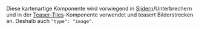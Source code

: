 Diese kartenartige Komponente wird vorwiegend in [Slidern](#slider)/Unterbrechern und in der [Teaser-Tiles](#teaser-tiles)-Komponente verwendet und teasert Bilderstrecken an. Deshalb auch `"type": "image"`.